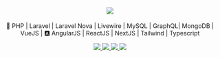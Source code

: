 <h1 align="center">
  <img src="https://www.hetarthconsulting.com/wp-content/uploads/2022/01/be-your-web-developer-in-php-laravel-vue-js-javascript-and-api.jpg-550×370.png" />
</h1>

<p align="center">
🐘 PHP | Laravel | Laravel Nova | Livewire | MySQL | GraphQL| MongoDB | VueJS | 🅰️ AngularJS | ReactJS | NextJS | Tailwind | Typescript 
</p>

<p align="center">
  <a href="https://github.com/chirag-nandaniya" alt="GitHub">
    <img src="https://img.shields.io/badge/-GitHub-000?style=flat-square&logo=Github&logoColor=white" />
  </a>
  <a href="https://www.linkedin.com/in/chirag-nandaniya/" alt="LinkedIn">
    <img src="https://img.shields.io/badge/-LinkedIn-blue?style=flat-square&logo=Linkedin&logoColor=white" />
  </a>
  <a href="https://www.youtube.com/channel/UC5JZyLb-W9SijPj09bQH29g" alt="YouTube">
    <img src="https://img.shields.io/badge/-YouTube-CB3837?style=flat-square&logo=Youtube&logoColor=white" />
  </a>
  <a href="https://api.whatsapp.com/send/?phone=918160261700&text&app_absent=0" alt="WhatsApp">
    <img src="https://img.shields.io/badge/-WhatsApp-06D755?style=flat-square&logo=WhatsApp&logoColor=white" />
  </a>
</p>
